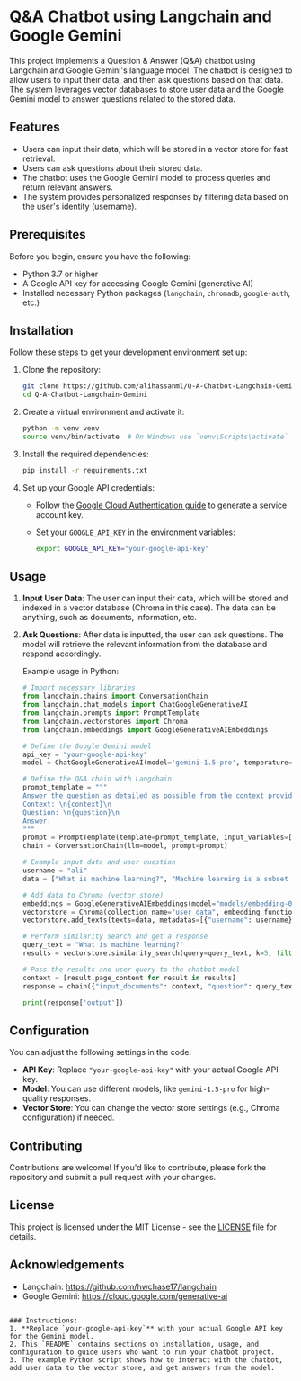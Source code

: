 # Q&A Chatbot using Langchain and Google Gemini

This project implements a Question & Answer (Q&A) chatbot using Langchain and Google Gemini's language model. The chatbot is designed to allow users to input their data, and then ask questions based on that data. The system leverages vector databases to store user data and the Google Gemini model to answer questions related to the stored data.

## Features

- Users can input their data, which will be stored in a vector store for fast retrieval.
- Users can ask questions about their stored data.
- The chatbot uses the Google Gemini model to process queries and return relevant answers.
- The system provides personalized responses by filtering data based on the user's identity (username).

## Prerequisites

Before you begin, ensure you have the following:

- Python 3.7 or higher
- A Google API key for accessing Google Gemini (generative AI)
- Installed necessary Python packages (`langchain`, `chromadb`, `google-auth`, etc.)

## Installation

Follow these steps to get your development environment set up:

1. Clone the repository:

   ```bash
   git clone https://github.com/alihassanml/Q-A-Chatbot-Langchain-Gemini.git
   cd Q-A-Chatbot-Langchain-Gemini
   ```

2. Create a virtual environment and activate it:

   ```bash
   python -m venv venv
   source venv/bin/activate  # On Windows use `venv\Scripts\activate`
   ```

3. Install the required dependencies:

   ```bash
   pip install -r requirements.txt
   ```

4. Set up your Google API credentials:
   
   - Follow the [Google Cloud Authentication guide](https://cloud.google.com/docs/authentication/getting-started) to generate a service account key.
   - Set your `GOOGLE_API_KEY` in the environment variables:

     ```bash
     export GOOGLE_API_KEY="your-google-api-key"
     ```

## Usage

1. **Input User Data**: 
   The user can input their data, which will be stored and indexed in a vector database (Chroma in this case). The data can be anything, such as documents, information, etc.

2. **Ask Questions**:
   After data is inputted, the user can ask questions. The model will retrieve the relevant information from the database and respond accordingly.

   Example usage in Python:

   ```python
   # Import necessary libraries
   from langchain.chains import ConversationChain
   from langchain.chat_models import ChatGoogleGenerativeAI
   from langchain.prompts import PromptTemplate
   from langchain.vectorstores import Chroma
   from langchain.embeddings import GoogleGenerativeAIEmbeddings

   # Define the Google Gemini model
   api_key = "your-google-api-key"
   model = ChatGoogleGenerativeAI(model='gemini-1.5-pro', temperature=0.2, api_key=api_key)

   # Define the Q&A chain with Langchain
   prompt_template = """
   Answer the question as detailed as possible from the context provided. If answer not available then answer is yes or no. Don't give wrong answer.
   Context: \n{context}\n
   Question: \n{question}\n
   Answer:
   """
   prompt = PromptTemplate(template=prompt_template, input_variables=['context', 'question'])
   chain = ConversationChain(llm=model, prompt=prompt)

   # Example input data and user question
   username = "ali"
   data = ["What is machine learning?", "Machine learning is a subset of artificial intelligence."]
   
   # Add data to Chroma (vector store)
   embeddings = GoogleGenerativeAIEmbeddings(model="models/embedding-001", task_type="retrieval_document")
   vectorstore = Chroma(collection_name="user_data", embedding_function=embeddings, persist_directory="./data")
   vectorstore.add_texts(texts=data, metadatas=[{"username": username}])

   # Perform similarity search and get a response
   query_text = "What is machine learning?"
   results = vectorstore.similarity_search(query=query_text, k=5, filter={"username": username})
   
   # Pass the results and user query to the chatbot model
   context = [result.page_content for result in results]
   response = chain({"input_documents": context, "question": query_text}, return_only_outputs=True)
   
   print(response['output'])
   ```

## Configuration

You can adjust the following settings in the code:

- **API Key**: Replace `"your-google-api-key"` with your actual Google API key.
- **Model**: You can use different models, like `gemini-1.5-pro` for high-quality responses.
- **Vector Store**: You can change the vector store settings (e.g., Chroma configuration) if needed.

## Contributing

Contributions are welcome! If you'd like to contribute, please fork the repository and submit a pull request with your changes.

## License

This project is licensed under the MIT License - see the [LICENSE](LICENSE) file for details.

## Acknowledgements

- Langchain: https://github.com/hwchase17/langchain
- Google Gemini: https://cloud.google.com/generative-ai

```

### Instructions:
1. **Replace `your-google-api-key`** with your actual Google API key for the Gemini model.
2. This `README` contains sections on installation, usage, and configuration to guide users who want to run your chatbot project.
3. The example Python script shows how to interact with the chatbot, add user data to the vector store, and get answers from the model.

